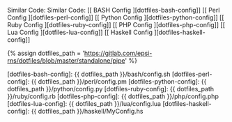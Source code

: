 <div class="card bg-light text-dark">
  <div class="card-body" markdown="1">

Similar Code: 
Similar Code: 
[[ BASH Config ][dotfiles-bash-config]]
[[ Perl Config ][dotfiles-perl-config]]
[[ Python Config ][dotfiles-python-config]]
[[ Ruby Config ][dotfiles-ruby-config]]
[[ PHP Config ][dotfiles-php-config]]
[[ Lua Config ][dotfiles-lua-config]]
[[ Haskell Config ][dotfiles-haskell-config]]

[//]: <> ( -- -- -- links below -- -- -- )

{% assign dotfiles_path = 'https://gitlab.com/epsi-rns/dotfiles/blob/master/standalone/pipe' %}

[dotfiles-bash-config]:    {{ dotfiles_path }}/bash/config.sh
[dotfiles-perl-config]:    {{ dotfiles_path }}/perl/config.pm
[dotfiles-python-config]:    {{ dotfiles_path }}/python/config.py
[dotfiles-ruby-config]:    {{ dotfiles_path }}/ruby/config.rb
[dotfiles-php-config]:    {{ dotfiles_path }}/php/config.php
[dotfiles-lua-config]:    {{ dotfiles_path }}/lua/config.lua
[dotfiles-haskell-config]:    {{ dotfiles_path }}/haskell/MyConfig.hs

  </div>
</div>
